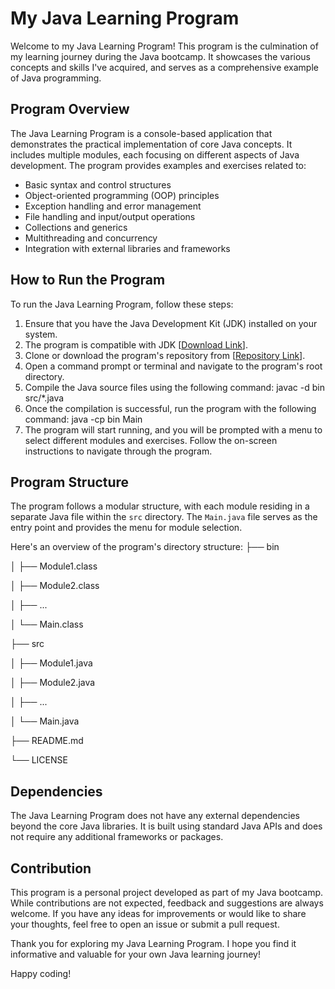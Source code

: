 # My Java Learning Program

Welcome to my Java Learning Program! This program is the culmination of my learning journey during the Java bootcamp. It showcases the various concepts and skills I've acquired, and serves as a comprehensive example of Java programming.

## Program Overview

The Java Learning Program is a console-based application that demonstrates the practical implementation of core Java concepts. It includes multiple modules, each focusing on different aspects of Java development. The program provides examples and exercises related to:

- Basic syntax and control structures
- Object-oriented programming (OOP) principles
- Exception handling and error management
- File handling and input/output operations
- Collections and generics
- Multithreading and concurrency
- Integration with external libraries and frameworks

## How to Run the Program

To run the Java Learning Program, follow these steps:

1. Ensure that you have the Java Development Kit (JDK) installed on your system. 
2. The program is compatible with JDK [[Download Link](https://www.oracle.com/java/technologies/javase-downloads.html)].
3. Clone or download the program's repository from [[Repository Link](https://github.com/parthasarathy27/workspacejava)].
4. Open a command prompt or terminal and navigate to the program's root directory.
5. Compile the Java source files using the following command:
javac -d bin src/*.java
6. Once the compilation is successful, run the program with the following command:
java -cp bin Main
7. The program will start running, and you will be prompted with a menu to select different modules and exercises. Follow the on-screen instructions to navigate through the program.

## Program Structure

The program follows a modular structure, with each module residing in a separate Java file within the `src` directory. The `Main.java` file serves as the entry point and provides the menu for module selection.

Here's an overview of the program's directory structure:
├── bin

│ ├── Module1.class

│ ├── Module2.class

│ ├── ...

│ └── Main.class

├── src

│ ├── Module1.java

│ ├── Module2.java

│ ├── ...

│ └── Main.java

├── README.md

└── LICENSE

## Dependencies

The Java Learning Program does not have any external dependencies beyond the core Java libraries. It is built using standard Java APIs and does not require any additional frameworks or packages.

## Contribution

This program is a personal project developed as part of my Java bootcamp. While contributions are not expected, feedback and suggestions are always welcome. If you have any ideas for improvements or would like to share your thoughts, feel free to open an issue or submit a pull request.

Thank you for exploring my Java Learning Program. I hope you find it informative and valuable for your own Java learning journey!

Happy coding!
